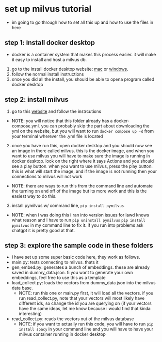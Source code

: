 # set up milvus tutorial
- im going to go through how to set all this up and how to use the files in here

## step 1: install docker desktop
- docker is a container system that makes this process easier. it will make it easy to install and host a milvus db.
1. go to the install docker desktop website: [mac](https://docs.docker.com/desktop/install/mac-install/) or [windows](https://docs.docker.com/desktop/install/windows-install/).
2. follow the normal install instructions
3. once you did all the install, you should be able to opena  program called docker desktop

## step 2: install milvus
1. go to this [website](https://milvus.io/docs/v2.0.x/install_standalone-docker.md) and follow the instrcutions
  - NOTE: you will notice that this folder already has a docker-compose.yml. you can probably skip the part about downloading the yml on the website, but you will want to run `docker compose up -d` from your terminal wherever the .yml file is located
2. once you have run this, open docker desktop and you should now see an image in there called milvus. this is the docker image, and when you want to use milvus you will have to make sure the image is running in docker desktop. look on the right where it says Actions and you should see a play button. when you want to use milvus, press the play button. this is what will start the image, and if the image is not running then your connections to milvus will not work
  - NOTE: there are ways to run this from the command line and automate the turning on and off of the image but its more work and this is the easiest way to do this.
3. install pymilvus w/ command line, `pip install pymilvus`
  - NOTE: when i was doing this i ran into version issues for lawd knows what reason and I have to run 
  `pip uninstall pymilvus`
  `pip install pymilvus`
  in my command line to fix it. if you run into problems ask chatgpt it is pretty good at that.

## step 3: explore the sample code in these folders
- i have set up some super basic code here, they work as follows. 
- main.py: tests connecting to milvus. thats it
- gen_embed.py: generates a bunch of embeddings. these are already saved in dummy_data.json. fi you want to generate your own embeddings, feel free to use this as a template
- load_collect.py: loads the vectors from dummy_data.json into the milvus data base. 
  - NOTE: run this one or main.py first, it will load all the vectors. if you run read_collect.py, note that your vectors will most likely have different ids, so change the id you are querying on (if your vectors have the same ideas, let me know because i would find that kinda interesting)
- read_collect.py: reads the vectors out of the milvus database
  - NOTE: if you want to actually run this code, you will have to run `pip install spacy` in your command line and you will have to have your milvus container running in docker desktop
